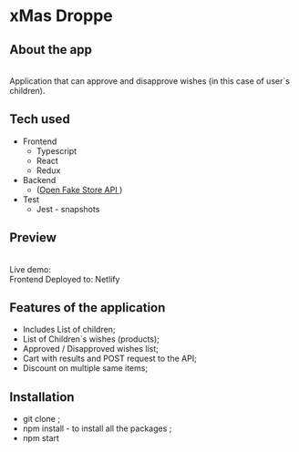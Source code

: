 # xMas Droppe

## About the app

<br />
Application that can approve and disapprove wishes (in this case of user`s children).

## Tech used

- Frontend
  - Typescript
  - React
  - Redux
- Backend
  - ([Open Fake Store API ](https://fakestoreapi.com/) )
- Test
  - Jest - snapshots

## Preview

<br />
Live demo: 
<br />
Frontend Deployed to: Netlify
<br />

## Features of the application

- Includes List of children;
- List of Children`s wishes (products);
- Approved / Disapproved wishes list;
- Cart with results and POST request to the API;
- Discount on multiple same items;

## Installation

- git clone ;
- npm install - to install all the packages ;
- npm start
